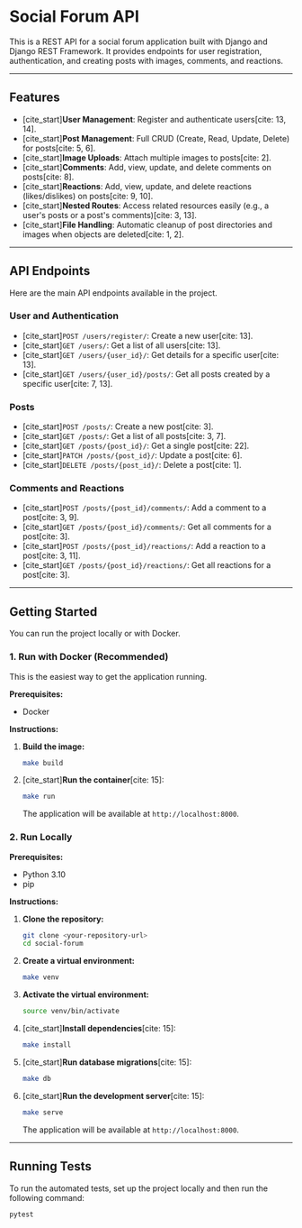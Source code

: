 # Social Forum API

This is a REST API for a social forum application built with Django and Django REST Framework. It provides endpoints for user registration, authentication, and creating posts with images, comments, and reactions.

---

## Features

* [cite_start]**User Management**: Register and authenticate users[cite: 13, 14].
* [cite_start]**Post Management**: Full CRUD (Create, Read, Update, Delete) for posts[cite: 5, 6].
* [cite_start]**Image Uploads**: Attach multiple images to posts[cite: 2].
* [cite_start]**Comments**: Add, view, update, and delete comments on posts[cite: 8].
* [cite_start]**Reactions**: Add, view, update, and delete reactions (likes/dislikes) on posts[cite: 9, 10].
* [cite_start]**Nested Routes**: Access related resources easily (e.g., a user's posts or a post's comments)[cite: 3, 13].
* [cite_start]**File Handling**: Automatic cleanup of post directories and images when objects are deleted[cite: 1, 2].

---

## API Endpoints

Here are the main API endpoints available in the project.

### User and Authentication

* [cite_start]`POST /users/register/`: Create a new user[cite: 13].
* [cite_start]`GET /users/`: Get a list of all users[cite: 13].
* [cite_start]`GET /users/{user_id}/`: Get details for a specific user[cite: 13].
* [cite_start]`GET /users/{user_id}/posts/`: Get all posts created by a specific user[cite: 7, 13].

### Posts

* [cite_start]`POST /posts/`: Create a new post[cite: 3].
* [cite_start]`GET /posts/`: Get a list of all posts[cite: 3, 7].
* [cite_start]`GET /posts/{post_id}/`: Get a single post[cite: 22].
* [cite_start]`PATCH /posts/{post_id}/`: Update a post[cite: 6].
* [cite_start]`DELETE /posts/{post_id}/`: Delete a post[cite: 1].

### Comments and Reactions

* [cite_start]`POST /posts/{post_id}/comments/`: Add a comment to a post[cite: 3, 9].
* [cite_start]`GET /posts/{post_id}/comments/`: Get all comments for a post[cite: 3].
* [cite_start]`POST /posts/{post_id}/reactions/`: Add a reaction to a post[cite: 3, 11].
* [cite_start]`GET /posts/{post_id}/reactions/`: Get all reactions for a post[cite: 3].

---

## Getting Started

You can run the project locally or with Docker.

### 1. Run with Docker (Recommended)

This is the easiest way to get the application running.

**Prerequisites:**
* Docker

**Instructions:**
1.  **Build the image:**
    ```sh
    make build
    ```
2.  [cite_start]**Run the container**[cite: 15]:
    ```sh
    make run
    ```
    The application will be available at `http://localhost:8000`.

### 2. Run Locally

**Prerequisites:**
* Python 3.10
* pip

**Instructions:**
1.  **Clone the repository:**
    ```sh
    git clone <your-repository-url>
    cd social-forum
    ```
2.  **Create a virtual environment:**
    ```sh
    make venv
    ```
3.  **Activate the virtual environment:**
    ```sh
    source venv/bin/activate
    ```
4.  [cite_start]**Install dependencies**[cite: 15]:
    ```sh
    make install
    ```
5.  [cite_start]**Run database migrations**[cite: 15]:
    ```sh
    make db
    ```
6.  [cite_start]**Run the development server**[cite: 15]:
    ```sh
    make serve
    ```
    The application will be available at `http://localhost:8000`.

---

## Running Tests

To run the automated tests, set up the project locally and then run the following command:

```sh
pytest
